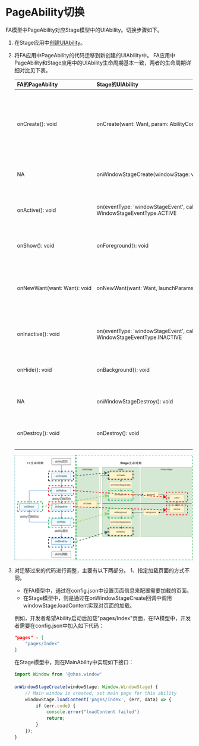 # PageAbility切换


FA模型中PageAbility对应Stage模型中的UIAbility。切换步骤如下。


1. 在Stage应用中[创建UIAbility](uiability-usage.md)。

2. 将FA应用中PageAbility的代码迁移到新创建的UIAbility中。
   FA应用中PageAbility和Stage应用中的UIAbility生命周期基本一致，两者的生命周期详细对比见下表。

   | FA的PageAbility | Stage的UIAbility | 对应关系描述 |
   | -------- | -------- | -------- |
   | onCreate():&nbsp;void | onCreate(want:&nbsp;Want,&nbsp;param:&nbsp;AbilityConstant.LaunchParam):&nbsp;void | 两者的意义和调用时机一致，Stage模型在回调中新增了参数，方便开发者在创建的时候获取启动相关的数据。 |
   | NA | onWindowStageCreate(windowStage:&nbsp;window.WindowStage):&nbsp;void | Stage模型新增，窗口创建时由系统回调。 |
   | onActive():&nbsp;void | on(eventType:&nbsp;'windowStageEvent',&nbsp;callback:&nbsp;Callback&lt;WindowStageEventType&gt;):&nbsp;void;<br/>WindowStageEventType.ACTIVE | 两者的意义和调用时机一致。Stage模型下移动到了窗口对象中。 |
   | onShow():&nbsp;void | onForeground():&nbsp;void | 两者的意义和调用时机一致，参数也一致。 |
   | onNewWant(want:&nbsp;Want):&nbsp;void | onNewWant(want:&nbsp;Want,&nbsp;launchParams:&nbsp;AbilityConstant.LaunchParam):&nbsp;void | 两者的意义和调用时机一致，Stage模型多了LaunchParam参数来告知应用启动原因。 |
   | onInactive():&nbsp;void | on(eventType:&nbsp;'windowStageEvent',&nbsp;callback:&nbsp;Callback&lt;WindowStageEventType&gt;):&nbsp;void;<br/>WindowStageEventType.INACTIVE | 两者的意义和调用时机一致。Stage模型下移动到了窗口对象中。 |
   | onHide():&nbsp;void | onBackground():&nbsp;void | 两者的意义和调用时机一致，参数也一致。 |
   | NA | onWindowStageDestroy():&nbsp;void | Stage模型新增，窗口销毁时由系统回调。 |
   | onDestroy():&nbsp;void | onDestroy():&nbsp;void | 两者的意义和调用时机一致，参数也一致。 |

   ![pageability-switch](figures/pageability-switch.png)

3. 对迁移过来的代码进行调整，主要有以下两部分。
   1、指定加载页面的方式不同。

   - 在FA模型中，通过在config.json中设置页面信息来配置需要加载的页面。
   - 在Stage模型中，则是通过在onWindowStageCreate回调中调用windowStage.loadContent实现对页面的加载。

   例如，开发者希望Ability启动后加载"pages/Index"页面，在FA模型中，开发者需要在config.json中加入如下代码：

   
   ```json
   "pages" : [
       "pages/Index"
   ]
   ```

   在Stage模型中，则在MainAbility中实现如下接口：

   
   ```ts
   import Window from '@ohos.window'
   
   onWindowStageCreate(windowStage: Window.WindowStage) {
       // Main window is created, set main page for this ability
       windowStage.loadContent('pages/Index', (err, data) => {
           if (err.code) {
               console.error("loadContent failed")
               return;
           }
       });
   }
   ```
